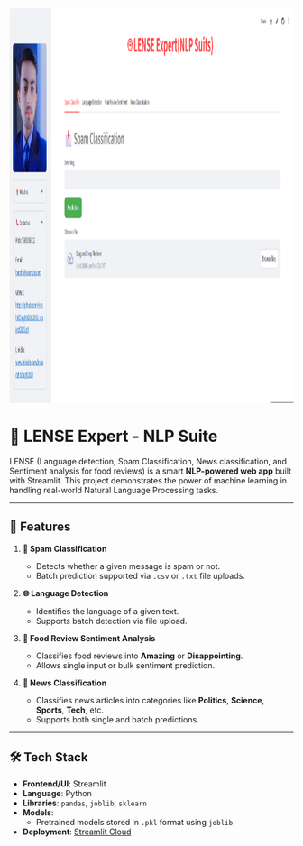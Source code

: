 <img src="LENS_pic.png" width="1000" height="700"/>

# 🤖 LENSE Expert - NLP Suite

LENSE (Language detection, Spam Classification, News classification, and Sentiment analysis for food reviews) is a smart **NLP-powered web app** built with Streamlit. This project demonstrates the power of machine learning in handling real-world Natural Language Processing tasks.

---

## 📌 Features

1. **📩 Spam Classification**
   - Detects whether a given message is spam or not.
   - Batch prediction supported via `.csv` or `.txt` file uploads.

2. **🌐 Language Detection**
   - Identifies the language of a given text.
   - Supports batch detection via file upload.

3. **🍔 Food Review Sentiment Analysis**
   - Classifies food reviews into **Amazing** or **Disappointing**.
   - Allows single input or bulk sentiment prediction.

4. **📰 News Classification**
   - Classifies news articles into categories like **Politics**, **Science**, **Sports**, **Tech**, etc.
   - Supports both single and batch predictions.

---

## 🛠 Tech Stack

- **Frontend/UI**: Streamlit
- **Language**: Python
- **Libraries**: `pandas`, `joblib`, `sklearn`
- **Models**:
  - Pretrained models stored in `.pkl` format using `joblib`
- **Deployment**: [Streamlit Cloud](https://2025lensproject.streamlit.app/)
